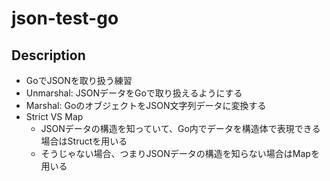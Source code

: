 # json-test-go
## Description
- GoでJSONを取り扱う練習
- Unmarshal: JSONデータをGoで取り扱えるようにする
- Marshal: GoのオブジェクトをJSON文字列データに変換する
- Strict VS Map
  - JSONデータの構造を知っていて、Go内でデータを構造体で表現できる場合はStructを用いる
  - そうじゃない場合、つまりJSONデータの構造を知らない場合はMapを用いる